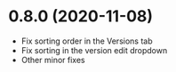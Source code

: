 # 0.8.0 (2020-11-08)

- Fix sorting order in the Versions tab
- Fix sorting in the version edit dropdown
- Other minor fixes
